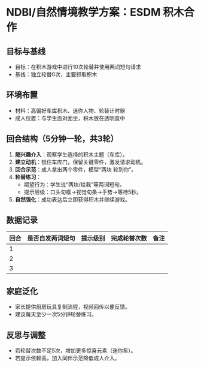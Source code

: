 # NDBI/自然情境教学方案：ESDM 积木合作

## 目标与基线
- 目标：在积木游戏中进行10次轮替并使用两词短句请求
- 基线：独立轮替0次，主要抓取积木

## 环境布置
- 材料：高偏好车库积木、迷你人物、轮替计时器
- 成人位置：与学生面对面坐，积木放在透明盒中

## 回合结构（5分钟一轮，共3轮）
1. **随兴趣介入**：观察学生选择的积木主题（车库）。
2. **建立动机**：锁住车库门，保留关键零件，激发请求动机。
3. **回合示范**：成人拿出两个零件，模型“两块 轮到你”。
4. **轮替练习**：
   - 期望行为：学生说“两块/给我”等两词短句。
   - 提示层级：口头句框→视觉句条→手势→等待5秒。
5. **自然强化**：成功表达后立即获得积木并继续游戏。

## 数据记录
| 回合 | 是否自发两词短句 | 提示级别 | 完成轮替次数 | 备注 |
| --- | --- | --- | --- | --- |
| 1 | | | | |
| 2 | | | | |
| 3 | | | | |

## 家庭泛化
- 家长提供厨房玩具复制流程，视频回传以便反馈。
- 建议每天至少一次5分钟轮替练习。

## 反思与调整
- 若轮替次数不足5次，增加更多惊喜元素（迷你车）。
- 若提示依赖高，加入同伴示范降低成人介入。

